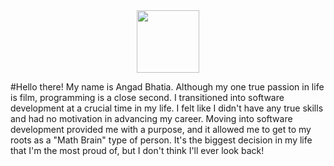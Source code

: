 
<!--
**Angad-Bhatia/Angad-Bhatia** is a ✨ _special_ ✨ repository because its `README.md` (this file) appears on your GitHub profile.

Here are some ideas to get you started:

- 🔭 I’m currently working on ...
- 🌱 I’m currently learning ...
- 👯 I’m looking to collaborate on ...
- 🤔 I’m looking for help with ...
- 💬 Ask me about ...
- 📫 How to reach me: ...
- 😄 Pronouns: ...
- ⚡ Fun fact: ...
-->
<div id="header" align="center">
  <img src="https://media.giphy.com/media/M9gbBd9nbDrOTu1Mqx/giphy.gif" width="100"/>
</div>

#Hello there! My name is Angad Bhatia. Although my one true passion in life is film, programming is a close second. I transitioned into software development at a crucial time in my life. I felt like I didn't have any true skills and had no motivation in advancing my career. Moving into software development provided me with a purpose, and it allowed me to get to my roots as a "Math Brain" type of person. It's the biggest decision in my life that I'm the most proud of, but I don't think I'll ever look back!

